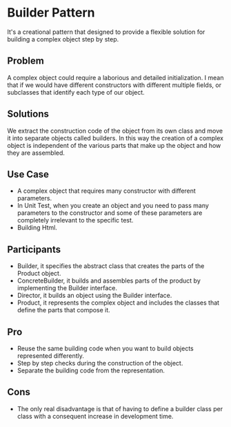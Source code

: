 # Builder Pattern

It's a creational pattern that designed to provide a flexible solution for building a complex object step by step.

## Problem

A complex object could require a laborious and detailed initialization.
I mean that if we would have different constructors with different multiple fields, or subclasses that identify each type of our object.

## Solutions

We extract the construction code of the object from its own class and move it into separate objects called builders.
In this way the creation of a complex object is independent of the various parts that make up the object and how they are assembled.

## Use Case

- A complex object that requires many constructor with different parameters.
- In Unit Test, when you create an object and you need to pass many parameters to the constructor and some of these parameters are completely irrelevant to the specific test.
- Building Html.

## Participants

- Builder, it specifies the abstract class that creates the parts of the Product object.
- ConcreteBuilder, it builds and assembles parts of the product by implementing the Builder interface.
- Director, it builds an object using the Builder interface.
- Product, it represents the complex object and includes the classes that define the parts that compose it.

## Pro

- Reuse the same building code when you want to build objects represented differently.
- Step by step checks during the construction of the object.
- Separate the building code from the representation.

## Cons

- The only real disadvantage is that of having to define a builder class per class with a consequent increase in development time.
